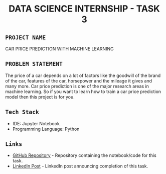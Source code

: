 <h1 align="center">
  <a href="# DATA SCIENCE INTERNSHIP - TASK3"></a>
  DATA SCIENCE INTERNSHIP - TASK 3
</h1>

## `PROJECT NAME`
CAR PRICE PREDICTION WITH MACHINE LEARNING

## `PROBLEM STATEMENT`
The price of a car depends on a lot of factors like the goodwill of the brand of the car,
features of the car, horsepower and the mileage it gives and many more. Car price
prediction is one of the major research areas in machine learning. So if you want to learn
how to train a car price prediction model then this project is for you.

## `Tech Stack`
- IDE: Jupyter Notebook
- Programming Language: Python

## `Links`
- [GitHub Repository](https://github.com/DeV-21/OIBSIP/blob/main/OIBSIP_Task_3-Car_Price_Prediction_With_Machine_Learning/Car_Price_Prediction_With_Machine_Learning.ipynb) - Repository containing the notebook/code for this task.
- [LinkedIn Post](https://www.linkedin.com/posts/devansh-mahoday_datascience-machinelearning-carpriceprediction-activity-7162070418646810624-BWP7?utm_source=share&utm_medium=member_desktop) - LinkedIn post announcing completion of this task.


